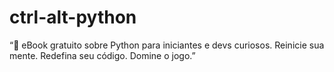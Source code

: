 # ctrl-alt-python
“📘 eBook gratuito sobre Python para iniciantes e devs curiosos. Reinicie sua mente. Redefina seu código. Domine o jogo.”
